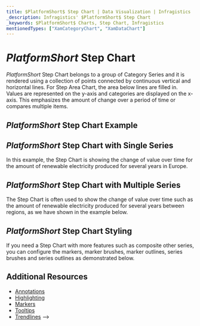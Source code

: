 ```yaml
---
title: $PlatformShort$ Step Chart | Data Visualization | Infragistics
_description: Infragistics' $PlatformShort$ Step Chart
_keywords: $PlatformShort$ Charts, Step Chart, Infragistics
mentionedTypes: ["XamCategoryChart", "XamDataChart"]
---
```

# $PlatformShort$ Step Chart

$PlatformShort$ Step Chart belongs to a group of Category Series and it is rendered using a collection of points connected by continuous vertical and horizontal lines. For Step Area Chart, the area below lines are filled in. Values are represented on the y-axis and categories are displayed on the x-axis. This emphasizes the amount of change over a period of time or compares multiple items.

## $PlatformShort$ Step Chart Example

<code-view style="height: 600px"
           data-demos-base-url="{environment:dvDemosBaseUrl}"
           iframe-src="{environment:dvDemosBaseUrl}/charts/category-chart-step-line-with-legend"
           alt="$PlatformShort$ Step Line Chart with Legend" >
</code-view>

<div class="divider--half"></div>

## $PlatformShort$ Step Chart with Single Series

In this example, the Step Chart is showing the change of value over time for the amount of renewable electricity produced for several years in Europe.


<code-view style="height: 600px"
           data-demos-base-url="{environment:dvDemosBaseUrl}"
           iframe-src="{environment:dvDemosBaseUrl}/charts/category-chart-step-line-single-source"
           alt="$PlatformShort$ Step Line Chart with Single Source" >
</code-view>

<div class="divider--half"></div>

## $PlatformShort$ Step Chart with Multiple Series

The Step Chart is often used to show the change of value over time such as the amount of renewable electricity produced for several years between regions, as we have shown in the example below.


<code-view style="height: 600px"
           data-demos-base-url="{environment:dvDemosBaseUrl}"
           iframe-src="{environment:dvDemosBaseUrl}/charts/category-chart-step-line-multiple-sources"
           alt="$PlatformShort$ Step Line Chart with Multiple Sources" >
</code-view>

<div class="divider--half"></div>

## $PlatformShort$ Step Chart Styling

If you need a Step Chart with more features such as composite other series, you can configure the markers, marker brushes, marker outlines, series brushes and series outlines as demonstrated below.


<code-view style="height: 600px"
           data-demos-base-url="{environment:dvDemosBaseUrl}"
           iframe-src="{environment:dvDemosBaseUrl}/charts/category-chart-step-line-styling"
           alt="$PlatformShort$ Styling Step Line Chart" >
</code-view>

<div class="divider--half"></div>

## Additional Resources
- [Annotations](../features/chart-annotations.md)
- [Highlighting](../features/chart-highlighting.md)
- [Markers](../features/chart-markers.md)
- [Tooltips](../features/chart-tooltips.md)
- [Trendlines](../features/chart-trendlines.md) -->


<!-- ## Additional Resources -->
<!-- TODO list topic links related to this topic -->

<!-- TODO list API links used in this topic
## API Members
-->

